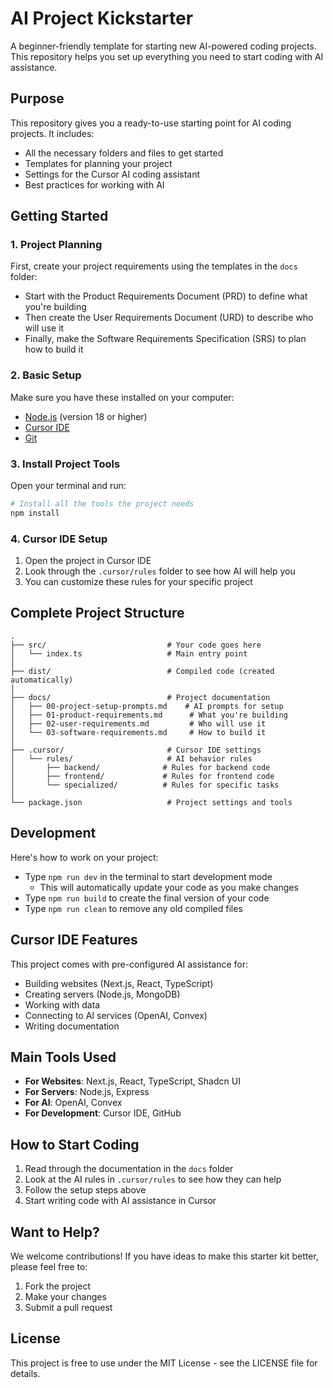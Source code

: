 # AI Project Kickstarter

A beginner-friendly template for starting new AI-powered coding projects. This repository helps you set up everything you need to start coding with AI assistance.

## Purpose

This repository gives you a ready-to-use starting point for AI coding projects. It includes:

- All the necessary folders and files to get started
- Templates for planning your project
- Settings for the Cursor AI coding assistant
- Best practices for working with AI

## Getting Started

### 1. Project Planning
First, create your project requirements using the templates in the `docs` folder:
   - Start with the Product Requirements Document (PRD) to define what you're building
   - Then create the User Requirements Document (URD) to describe who will use it
   - Finally, make the Software Requirements Specification (SRS) to plan how to build it

### 2. Basic Setup
Make sure you have these installed on your computer:
   - [Node.js](https://nodejs.org/) (version 18 or higher)
   - [Cursor IDE](https://cursor.sh/)
   - [Git](https://git-scm.com/)

### 3. Install Project Tools
Open your terminal and run:
```bash
# Install all the tools the project needs
npm install
```

### 4. Cursor IDE Setup
1. Open the project in Cursor IDE
2. Look through the `.cursor/rules` folder to see how AI will help you
3. You can customize these rules for your specific project

## Complete Project Structure

```
.
├── src/                           # Your code goes here
│   └── index.ts                   # Main entry point
│
├── dist/                          # Compiled code (created automatically)
│
├── docs/                          # Project documentation
│   ├── 00-project-setup-prompts.md    # AI prompts for setup
│   ├── 01-product-requirements.md      # What you're building
│   ├── 02-user-requirements.md         # Who will use it
│   └── 03-software-requirements.md     # How to build it
│
├── .cursor/                       # Cursor IDE settings
│   └── rules/                     # AI behavior rules
│       ├── backend/              # Rules for backend code
│       ├── frontend/             # Rules for frontend code
│       └── specialized/          # Rules for specific tasks
│
└── package.json                   # Project settings and tools
```

## Development

Here's how to work on your project:

- Type `npm run dev` in the terminal to start development mode
  - This will automatically update your code as you make changes
- Type `npm run build` to create the final version of your code
- Type `npm run clean` to remove any old compiled files

## Cursor IDE Features

This project comes with pre-configured AI assistance for:
- Building websites (Next.js, React, TypeScript)
- Creating servers (Node.js, MongoDB)
- Working with data
- Connecting to AI services (OpenAI, Convex)
- Writing documentation

## Main Tools Used

- **For Websites**: Next.js, React, TypeScript, Shadcn UI
- **For Servers**: Node.js, Express
- **For AI**: OpenAI, Convex
- **For Development**: Cursor IDE, GitHub

## How to Start Coding

1. Read through the documentation in the `docs` folder
2. Look at the AI rules in `.cursor/rules` to see how they can help
3. Follow the setup steps above
4. Start writing code with AI assistance in Cursor

## Want to Help?

We welcome contributions! If you have ideas to make this starter kit better, please feel free to:
1. Fork the project
2. Make your changes
3. Submit a pull request

## License

This project is free to use under the MIT License - see the LICENSE file for details. 